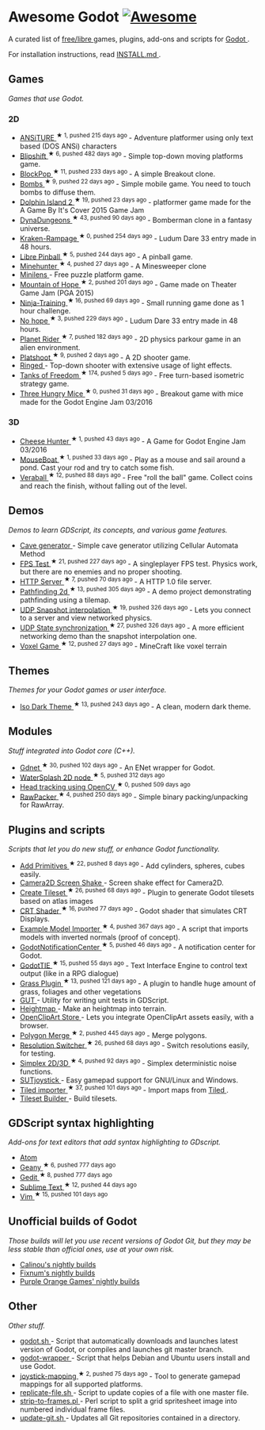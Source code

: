 <h1>
 Awesome Godot
 <a href="https://github.com/sindresorhus/awesome">
  <img alt="Awesome" src="https://cdn.rawgit.com/sindresorhus/awesome/d7305f38d29fed78fa85652e3a63e154dd8e8829/media/badge.svg"/>
 </a>
</h1>
<p>
 A curated list of
 <a href="https://gnu.org/philosophy/free-sw.html">
  free/libre
 </a>
 games, plugins, add-ons and scripts for
 <a href="http://godotengine.org">
  Godot
 </a>
 .
</p>
<p>
 For installation instructions, read
 <a href="https://github.com/Calinou/awesome-godot/blob/master/INSTALL.md">
  INSTALL.md
 </a>
 .
</p>
<h2>
 Games
</h2>
<p>
 <em>
  Games that use Godot.
 </em>
</p>
<h3>
 2D
</h3>
<ul>
 <li>
  <a href="https://github.com/w84death/ansiture">
   ANSiTURE
  </a>
  <sup>
   &#9733 1, pushed 215 days ago
  </sup>
  -  Adventure platformer using only text based (DOS ANSi) characters
 </li>
 <li>
  <a href="https://github.com/wardsky/blipshift">
   Blipshift
  </a>
  <sup>
   &#9733 6, pushed 482 days ago
  </sup>
  - Simple top-down moving platforms game.
 </li>
 <li>
  <a href="https://github.com/vnen/blockpop">
   BlockPop
  </a>
  <sup>
   &#9733 11, pushed 233 days ago
  </sup>
  - A simple Breakout clone.
 </li>
 <li>
  <a href="https://github.com/randyyaj/Bombs">
   Bombs
  </a>
  <sup>
   &#9733 9, pushed 22 days ago
  </sup>
  - Simple mobile game. You need to touch bombs to diffuse them.
 </li>
 <li>
  <a href="https://github.com/janmarcano/Dolphin-Island-2">
   Dolphin Island 2
  </a>
  <sup>
   &#9733 19, pushed 23 days ago
  </sup>
  - platformer game made for the A Game By It's Cover 2015 Game Jam
 </li>
 <li>
  <a href="https://github.com/akien-mga/dynadungeons">
   DynaDungeons
  </a>
  <sup>
   &#9733 43, pushed 90 days ago
  </sup>
  - Bomberman clone in a fantasy universe.
 </li>
 <li>
  <a href="https://github.com/randyyaj/Kraken-Rampage">
   Kraken-Rampage
  </a>
  <sup>
   &#9733 0, pushed 254 days ago
  </sup>
  - Ludum Dare 33 entry made in 48 hours.
 </li>
 <li>
  <a href="https://github.com/Calinou/libre-pinball">
   Libre Pinball
  </a>
  <sup>
   &#9733 5, pushed 244 days ago
  </sup>
  - A pinball game.
 </li>
 <li>
  <a href="https://github.com/genete/Minehunter">
   Minehunter
  </a>
  <sup>
   &#9733 4, pushed 27 days ago
  </sup>
  - A Minesweeper clone
 </li>
 <li>
  <a href="http://kobuge-games.github.io/minilens/">
   Minilens
  </a>
  - Free puzzle platform game.
 </li>
 <li>
  <a href="https://github.com/w84death/mountain-of-hope">
   Mountain of Hope
  </a>
  <sup>
   &#9733 2, pushed 201 days ago
  </sup>
  - Game made on Theater Game Jam (PGA 2015)
 </li>
 <li>
  <a href="https://github.com/KOBUGE-Games/Ninja-Training">
   Ninja-Training
  </a>
  <sup>
   &#9733 16, pushed 69 days ago
  </sup>
  - Small running game done as 1 hour challenge.
 </li>
 <li>
  <a href="https://github.com/sergicollado/no_hope_LD33">
   No hope
  </a>
  <sup>
   &#9733 3, pushed 229 days ago
  </sup>
  - Ludum Dare 33 entry made in 48 hours.
 </li>
 <li>
  <a href="https://github.com/FEDE0D/Planet-Rider">
   Planet Rider
  </a>
  <sup>
   &#9733 7, pushed 182 days ago
  </sup>
  - 2D physics parkour game in an alien environment.
 </li>
 <li>
  <a href="https://github.com/Calinou/platshoot">
   Platshoot
  </a>
  <sup>
   &#9733 9, pushed 2 days ago
  </sup>
  - A 2D shooter game.
 </li>
 <li>
  <a href="https://github.com/KOBUGE-Games/ringed">
   Ringed
  </a>
  - Top-down shooter with extensive usage of light effects.
 </li>
 <li>
  <a href="https://github.com/w84death/Tanks-of-Freedom">
   Tanks of Freedom
  </a>
  <sup>
   &#9733 174, pushed 5 days ago
  </sup>
  - Free turn-based isometric strategy game.
 </li>
 <li>
  <a href="https://github.com/delstuff/threeHungryMice">
   Three Hungry Mice
  </a>
  <sup>
   &#9733 0, pushed 31 days ago
  </sup>
  - Breakout game with mice made for the Godot Engine Jam 03/2016
 </li>
</ul>
<h3>
 3D
</h3>
<ul>
 <li>
  <a href="https://github.com/khairul169/cheese-hunter">
   Cheese Hunter
  </a>
  <sup>
   &#9733 1, pushed 43 days ago
  </sup>
  - A Game for Godot Engine Jam 03/2016
 </li>
 <li>
  <a href="https://github.com/CowThing/MouseBoat">
   MouseBoat
  </a>
  <sup>
   &#9733 1, pushed 33 days ago
  </sup>
  - Play as a mouse and sail around a pond. Cast your rod and try to catch some fish.
 </li>
 <li>
  <a href="https://github.com/Veraball/veraball">
   Veraball
  </a>
  <sup>
   &#9733 12, pushed 88 days ago
  </sup>
  - Free "roll the ball" game. Collect coins and reach the finish, without falling out of the level.
 </li>
</ul>
<h2>
 Demos
</h2>
<p>
 <em>
  Demos to learn GDScript, its concepts, and various game features.
 </em>
</p>
<ul>
 <li>
  <a href="https://gitlab.com/TeddyDD/Godot-Cave-Generato">
   Cave generator
  </a>
  - Simple cave generator utilizing Cellular Automata Method
 </li>
 <li>
  <a href="https://github.com/Calinou/fps-test">
   FPS Test
  </a>
  <sup>
   &#9733 21, pushed 227 days ago
  </sup>
  - A singleplayer FPS test. Physics work, but there are no enemies and no proper shooting.
 </li>
 <li>
  <a href="https://github.com/KOBUGE-Games/godot-httpd">
   HTTP Server
  </a>
  <sup>
   &#9733 7, pushed 70 days ago
  </sup>
  - A HTTP 1.0 file server.
 </li>
 <li>
  <a href="https://github.com/FEDE0D/godot-pathfinding2d-demo">
   Pathfinding 2d
  </a>
  <sup>
   &#9733 13, pushed 305 days ago
  </sup>
  - A demo project demonstrating pathfinding using a tilemap.
 </li>
 <li>
  <a href="https://github.com/jrimclean/godot-snapshot-interpolation-demo">
   UDP Snapshot interpolation
  </a>
  <sup>
   &#9733 19, pushed 326 days ago
  </sup>
  - Lets you connect to a server and view networked physics.
 </li>
 <li>
  <a href="https://github.com/jrimclean/godot-state-sync-demo">
   UDP State synchronization
  </a>
  <sup>
   &#9733 27, pushed 326 days ago
  </sup>
  - A more efficient networking demo than the snapshot interpolation one.
 </li>
 <li>
  <a href="https://github.com/toger5/Godot-Voxel-Game-MineCraftClone">
   Voxel Game
  </a>
  <sup>
   &#9733 12, pushed 27 days ago
  </sup>
  - MineCraft like voxel terrain
 </li>
</ul>
<h2>
 Themes
</h2>
<p>
 <em>
  Themes for your Godot games or user interface.
 </em>
</p>
<ul>
 <li>
  <a href="https://github.com/GalanCM/Iso-Themes">
   Iso Dark Theme
  </a>
  <sup>
   &#9733 13, pushed 243 days ago
  </sup>
  - A clean, modern dark theme.
 </li>
</ul>
<h2>
 Modules
</h2>
<p>
 <em>
  Stuff integrated into Godot core (C++).
 </em>
</p>
<ul>
 <li>
  <a href="https://github.com/jrimclean/gdnet">
   Gdnet
  </a>
  <sup>
   &#9733 30, pushed 102 days ago
  </sup>
  - An ENet wrapper for Godot.
 </li>
 <li>
  <a href="https://github.com/laverneth/WaterSplash">
   WaterSplash 2D node
  </a>
  <sup>
   &#9733 5, pushed 312 days ago
  </sup>
 </li>
 <li>
  <a href="https://github.com/antarktikali/godot-opencv-gpu-perspective">
   Head tracking using OpenCV
  </a>
  <sup>
   &#9733 0, pushed 509 days ago
  </sup>
 </li>
 <li>
  <a href="https://github.com/jrimclean/rawpacker">
   RawPacker
  </a>
  <sup>
   &#9733 4, pushed 250 days ago
  </sup>
  - Simple binary packing/unpacking for RawArray.
 </li>
</ul>
<h2>
 Plugins and scripts
</h2>
<p>
 <em>
  Scripts that let you do new stuff, or enhance Godot functionality.
 </em>
</p>
<ul>
 <li>
  <a href="https://github.com/TheHX/add_primitives">
   Add Primitives
  </a>
  <sup>
   &#9733 22, pushed 8 days ago
  </sup>
  - Add cylinders, spheres, cubes easily.
 </li>
 <li>
  <a href="http://godotengine.org/qa/438/camera2d-screen-shake-extension">
   Camera2D Screen Shake
  </a>
  - Screen shake effect for Camera2D.
 </li>
 <li>
  <a href="https://github.com/vinod8990/godot_plugins">
   Create Tileset
  </a>
  <sup>
   &#9733 26, pushed 68 days ago
  </sup>
  - Plugin to generate Godot tilesets based on atlas images
 </li>
 <li>
  <a href="https://github.com/henriquelalves/SimpleGodotCRTShader">
   CRT Shader
  </a>
  <sup>
   &#9733 16, pushed 77 days ago
  </sup>
  - Godot shader that simulates CRT Displays.
 </li>
 <li>
  <a href="https://github.com/TheHX/godot_examples">
   Example Model Importer
  </a>
  <sup>
   &#9733 4, pushed 367 days ago
  </sup>
  - A script that imports models with inverted normals (proof of concept).
 </li>
 <li>
  <a href="https://github.com/didier-v/GodotNotificationCenter">
   GodotNotificationCenter
  </a>
  <sup>
   &#9733 5, pushed 46 days ago
  </sup>
  - A notification center for Godot.
 </li>
 <li>
  <a href="https://github.com/henriquelalves/GodotTIE">
   GodotTIE
  </a>
  <sup>
   &#9733 15, pushed 55 days ago
  </sup>
  - Text Interface Engine to control text output (like in a RPG dialogue)
 </li>
 <li>
  <a href="https://github.com/marcosbitetti/grass_plugin_4_godot">
   Grass Plugin
  </a>
  <sup>
   &#9733 13, pushed 121 days ago
  </sup>
  - A plugin to handle huge amount of grass, foliages and other vegetations
 </li>
 <li>
  <a href="https://bitbucket.org/bitwes/gut/overview">
   GUT
  </a>
  - Utility for writing unit tests in GDScript.
 </li>
 <li>
  <a href="https://gist.github.com/TheHX/94a83dea1a0f932d5805">
   Heightmap
  </a>
  - Make an heightmap into terrain.
 </li>
 <li>
  <a href="https://github.com/vinod8990/godot_plugins/tree/master/OpenClipArt_Store">
   OpenClipArt Store
  </a>
  - Lets you integrate OpenClipArt assets easily, with a browser.
 </li>
 <li>
  <a href="https://github.com/ScyDev/Godot-Scripts">
   Polygon Merge
  </a>
  <sup>
   &#9733 2, pushed 445 days ago
  </sup>
  - Merge polygons.
 </li>
 <li>
  <a href="https://github.com/vinod8990/godot_plugins">
   Resolution Switcher
  </a>
  <sup>
   &#9733 26, pushed 68 days ago
  </sup>
  - Switch resolutions easily, for testing.
 </li>
 <li>
  <a href="https://github.com/OvermindDL1/Godot-Helpers">
   Simplex 2D/3D
  </a>
  <sup>
   &#9733 4, pushed 92 days ago
  </sup>
  - Simplex deterministic noise functions.
 </li>
 <li>
  <a href="https://gitlab.com/shine-upon-thee/joystick">
   SUTjoystick
  </a>
  - Easy gamepad support for GNU/Linux and Windows.
 </li>
 <li>
  <a href="https://github.com/MrGreenTea/GodotTiledImporter">
   Tiled importer
  </a>
  <sup>
   &#9733 37, pushed 101 days ago
  </sup>
  - Import maps from
  <a href="http://mapeditor.org">
   Tiled
  </a>
  .
 </li>
 <li>
  <a href="https://gist.github.com/Calinou/27e979ab0a35500c3381">
   Tileset Builder
  </a>
  - Build tilesets.
 </li>
</ul>
<h2>
 GDScript syntax highlighting
</h2>
<p>
 <em>
  Add-ons for text editors that add syntax highlighting to GDscript.
 </em>
</p>
<ul>
 <li>
  <a href="https://atom.io/packages/lang-gdscript">
   Atom
  </a>
 </li>
 <li>
  <a href="https://github.com/haimat/GDScript-Geany">
   Geany
  </a>
  <sup>
   &#9733 6, pushed 777 days ago
  </sup>
 </li>
 <li>
  <a href="https://github.com/haimat/GDScript-gedit">
   Gedit
  </a>
  <sup>
   &#9733 8, pushed 777 days ago
  </sup>
 </li>
 <li>
  <a href="https://github.com/beefsack/GDScript-sublime">
   Sublime Text
  </a>
  <sup>
   &#9733 12, pushed 44 days ago
  </sup>
 </li>
 <li>
  <a href="https://github.com/quabug/vim-gdscript">
   Vim
  </a>
  <sup>
   &#9733 15, pushed 101 days ago
  </sup>
 </li>
</ul>
<h2>
 Unofficial builds of Godot
</h2>
<p>
 <em>
  Those builds will let you use recent versions of Godot Git, but they may be less stable than official ones, use at your own risk.
 </em>
</p>
<ul>
 <li>
  <a href="http://archive.hugo.pro/godot/">
   Calinou's nightly builds
  </a>
 </li>
 <li>
  <a href="http://fixnum.org/godot/">
   Fixnum's nightly builds
  </a>
 </li>
 <li>
  <a href="http://purpleorangegames.com/godot/">
   Purple Orange Games' nightly builds
  </a>
 </li>
</ul>
<h2>
 Other
</h2>
<p>
 <em>
  Other stuff.
 </em>
</p>
<ul>
 <li>
  <a href="https://github.com/adolson/godot-stuff/blob/master/godot.sh">
   godot.sh
  </a>
  - Script that automatically downloads and launches latest version of Godot, or compiles and launches git master branch.
 </li>
 <li>
  <a href="https://github.com/nsrosenqvist/godot-wrapper.git">
   godot-wrapper
  </a>
  - Script that helps Debian and Ubuntu users install and use Godot.
 </li>
 <li>
  <a href="https://github.com/Hinsbart/joystick-mapping">
   joystick-mapping
  </a>
  <sup>
   &#9733 2, pushed 75 days ago
  </sup>
  - Tool to generate gamepad mappings for all supported platforms.
 </li>
 <li>
  <a href="https://github.com/adolson/godot-stuff/blob/master/replicate-file.sh">
   replicate-file.sh
  </a>
  - Script to update copies of a file with one master file.
 </li>
 <li>
  <a href="https://github.com/adolson/godot-stuff/blob/master/strip-to-frames.pl">
   strip-to-frames.pl
  </a>
  - Perl script to split a grid spritesheet image into numbered individual frame files.
 </li>
 <li>
  <a href="https://gist.github.com/Calinou/93938dc92484bc5e89f0">
   update-git.sh
  </a>
  - Updates all Git repositories contained in a directory.
 </li>
</ul>
